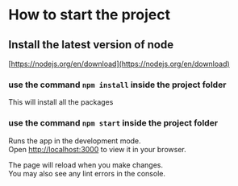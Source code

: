 # How to start the project

## Install the latest version of node

[https://nodejs.org/en/download](https://nodejs.org/en/download)

### use the command `npm install` inside the project folder

This will install all the packages

### use the command `npm start` inside the project folder

Runs the app in the development mode.\
Open [http://localhost:3000](http://localhost:3000) to view it in your browser.

The page will reload when you make changes.\
You may also see any lint errors in the console.
